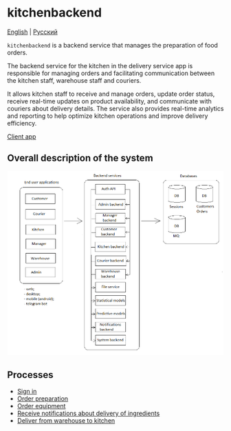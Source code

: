 # kitchenbackend

[English](kitchenbackend.md) | [Русский](kitchenbackend.ru.md)

`kitchenbackend` is a backend service that manages the preparation of food orders. 

The backend service for the kitchen in the delivery service app is responsible for managing orders and facilitating communication between the kitchen staff, warehouse staff and couriers. 

It allows kitchen staff to receive and manage orders, update order status, receive real-time updates on product availability, and communicate with couriers about delivery details. 
The service also provides real-time analytics and reporting to help optimize kitchen operations and improve delivery efficiency.

[Client app](../frontend/kitchenclient.md)

## Overall description of the system 

![system_overall](../img/system_overall.png)

## Processes 

- [Sign in](../processes/auth/signin.md)
- [Order preparation](../processes/kitchen/preparemeal.md)
- [Order equipment](../processes/systembackend/requestequipment.md)
- [Receive notifications about delivery of ingredients](../processes/kitchen/notificationsaboutingredients.md)
- [Deliver from warehouse to kitchen](../processes/warehouse/wh2kitchen.md)
